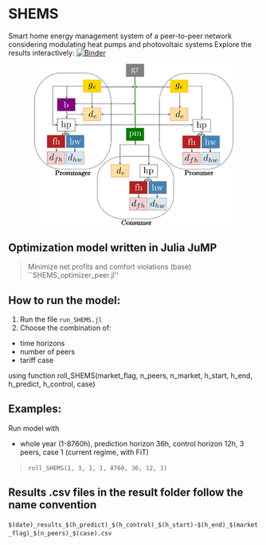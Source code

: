 # SHEMS
Smart home energy management system of a peer-to-peer network considering modulating heat pumps and photovoltaic systems
Explore the results interactively:   [![Binder](https://mybinder.org/badge_logo.svg)](https://mybinder.org/v2/gh/lilanger/SHEMS/master?filepath=peer-to-peer%2FSHEMS_visualization_Interactive_julia.ipynb)

<p align="center">
  <img src="pics\PEERS_graph.png" width="400"/>
</p>

## Optimization model written in Julia JuMP
>Minimize net profits and comfort violations (base)
>  ``SHEMS_optimizer_peer.jl''


## How to run the model:
1) Run the file ``run_SHEMS.jl``  
2) Choose the combination of:     
  - time horizons
  - number  of peers
  - tariff case
  
  using function roll_SHEMS(market_flag, n_peers, n_market, h_start, h_end, h_predict, h_control, case)

## Examples:
Run model with 
  - whole year (1-8760h), prediction horizon 36h, control horizon 12h, 3 peers, case 1 (current regime, with FiT)
  >``roll_SHEMS(1, 3, 1, 1, 8760, 36, 12, 1)``

 
## Results .csv files in the result folder follow the name convention  
``$(date)_results_$(h_predict)_$(h_control)_$(h_start)-$(h_end)_$(market_flag)_$(n_peers)_$(case).csv``
